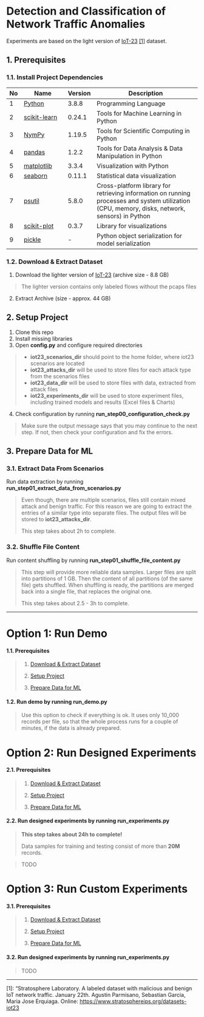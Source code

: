 # Detection and Classification of Network Traffic Anomalies

Experiments are based on the light version of
[IoT-23](https://www.stratosphereips.org/datasets-iot23) [[1]](#footnote-1) dataset.

## 1. Prerequisites

### 1.1. Install Project Dependencies 

No  | <div style="width:100px">Name</div>| Version          | Description
--- |------------   |------------   |-------------
1   | [Python](https://www.python.org/downloads/release/python-380/)|3.8.8|Programming Language
2   | [scikit-learn](https://scikit-learn.org/stable/)|0.24.1|Tools for Machine Learning in Python
3   | [NymPy](https://numpy.org/)|1.19.5|Tools for Scientific Computing in Python
4   | [pandas](https://pandas.pydata.org/)|1.2.2|Tools for Data Analysis & Data Manipulation in Python
5   | [matplotlib](https://matplotlib.org/stable/tutorials/introductory/pyplot.html)|3.3.4|Visualization with Python
6   | [seaborn](https://seaborn.pydata.org/)|0.11.1|Statistical data visualization
7   | [psutil](https://github.com/giampaolo/psutil)|5.8.0|Cross-platform library for retrieving information on running processes and system utilization (CPU, memory, disks, network, sensors) in Python
8   | [scikit-plot](https://github.com/reiinakano/scikit-plot)|0.3.7|Library for visualizations
9   | [pickle](https://docs.python.org/3/library/pickle.html)|-|Python object serialization for model serialization

### 1.2. Download & Extract Dataset

1. Download the lighter version of [IoT-23](https://www.stratosphereips.org/datasets-iot23) (archive size - 8.8 GB)
> The lighter version contains only labeled flows without the pcaps files 
2. Extract Archive (size - approx. 44 GB)
> 

## 2. Setup Project
1. Clone this repo
2. Install missing libraries
3. Open **config.py** and configure required directories
> * **iot23_scenarios_dir** should point to the home folder, where iot23 scenarios are located
> * **iot23_attacks_dir** will be used to store files for each attack type from the scenarios files
> * **iot23_data_dir** will be used to store files with data, extracted from attack files
> * **iot23_experiments_dir** will be used to store experiment files, including trained models and results (Excel files & Charts)
4. Check configuration by running **run_step00_configuration_check.py**
> Make sure the output message says that you may continue to the next step. If not, then check
> your configuration and fix the errors.

## 3. Prepare Data for ML
### 3.1. Extract Data From Scenarios
Run data extraction by running **run_step01_extract_data_from_scenarios.py**
> Even though, there are multiple scenarios, files still contain mixed attack and benign traffic.
> For this reason we are going to extract the entries of a similar type into separate files.
> The output files will be stored to **iot23_attacks_dir**.
>
> This step takes about 2h to complete.

### 3.2. Shuffle File Content
Run content shuffling by running **run_step01_shuffle_file_content.py**
> This step will provide more reliable data samples.
> Larger files are split into partitions of 1 GB. Then the content of all partitions (of the same file) gets shuffled. 
> When shuffling is ready, the partitions are merged back into a single file, that replaces the original one.
> 
> This step takes about 2.5 - 3h to complete.

----

# Option 1: Run Demo

#### 1.1. Prerequisites
>
> 1. [Download & Extract Dataset](#12-download--extract-dataset)
>
> 2. [Setup Project](#2-setup-project)
>
> 3. [Prepare Data for ML](#3-prepare-data-for-ml)

#### 1.2. Run demo by running **run_demo.py**

> Use this option to check if everything is ok. 
> It uses only 10_000 records per file, so that the whole process 
> runs for a couple of minutes, if the data is already prepared.

# Option 2: Run Designed Experiments

#### 2.1. Prerequisites
>
> 1. [Download & Extract Dataset](#12-download--extract-dataset)
>
> 2. [Setup Project](#2-setup-project)
>
> 3. [Prepare Data for ML](#3-prepare-data-for-ml)

#### 2.2. Run designed experiments by running **run_experiments.py**
>  **This step takes about 24h to complete!**
>  
> Data samples for training and testing consist of more than **20M** records.

>TODO

# Option 3: Run Custom Experiments
#### 3.1. Prerequisites
>
> 1. [Download & Extract Dataset](#12-download--extract-dataset)
>
> 2. [Setup Project](#2-setup-project)
>
> 3. [Prepare Data for ML](#3-prepare-data-for-ml)

#### 3.2. Run designed experiments by running **run_experiments.py**

>TODO


---
<a name="footnote-1">[1]</a>: “Stratosphere Laboratory. A labeled dataset with malicious and benign IoT network traffic. January 22th. Agustin
Parmisano, Sebastian Garcia, Maria Jose Erquiaga. Online: https://www.stratosphereips.org/datasets-iot23
